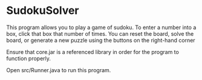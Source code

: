 # SudokuSolver
This program allows you to play a game of sudoku. To enter a number into a box, click that box that number of times. You can reset the board, solve the board, or generate a new puzzle using the buttons on the right-hand corner

Ensure that core.jar is a referenced library in order for 
the program to function properly.

Open src/Runner.java to run this program.